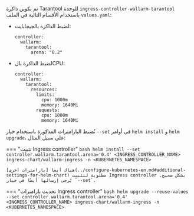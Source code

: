تم تكوين ذاكرة Tarantool للوحدة `ingress-controller-wallarm-tarantool` باستخدام الأقسام التالية في الملف `values.yaml`:

* لضبط الذاكرة بالجيجابايت:
    ```
    controller:
      wallarm:
        tarantool:
          arena: "0.2"
    ```

* لضبط الذاكرة بالCPU:
    ```
    controller:
      wallarm:
        tarantool:
          resources:
            limits:
              cpu: 1000m
              memory: 1640Mi
            requests:
              cpu: 1000m
              memory: 1640Mi
    ```

تُضبط البارامترات المذكورة باستخدام خيار `--set` في أوامر `helm install` و `helm upgrade`، على سبيل المثال:

=== "تثبيت Ingress controller"
    ```bash
    helm install --set controller.wallarm.tarantool.arena='0.4' <INGRESS_CONTROLLER_NAME> ingress-chart/wallarm-ingress -n <KUBERNETES_NAMESPACE>
    ```

    هناك أيضا [بارامترات أخرى](../configure-kubernetes-en.md#additional-settings-for-helm-chart) مطلوبة لتثبيت Ingress controller بشكل صحيح. يُرجى إرسالها أيضًا في خيار `--set`.
=== "تحديث بارامترات Ingress controller"
    ```bash
    helm upgrade --reuse-values --set controller.wallarm.tarantool.arena='0.4' <INGRESS_CONTROLLER_NAME> ingress-chart/wallarm-ingress -n <KUBERNETES_NAMESPACE>
    ```